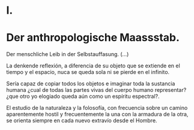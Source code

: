 # I.

# Der anthropologische Maassstab.

Der menschliche Leib in der Selbstauffasung. (...)

La denkende reflexión, a diferencia de su objeto que se
extiende en el tiempo y el espacio, nuca se queda sola
ni se pierde en el infinito.

Sería capaz de copiar todos los objetos e imaginar toda la sustancia humana ¿cual
de todas las partes vivas del cuerpo humano representar? ¿que otro yo elogiado
queda aún como un espíritu espectral?.

El estudio de la naturaleza y la folosofía, con frecuencia sobre un camino aparentemente
hostil y frecuentemente la una con la armadura de la otra, se orienta siempre
en cada nuevo extravío desde el Hombre.
